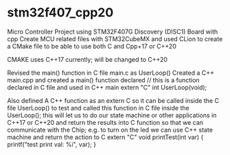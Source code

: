 # stm32f407_cpp20
Micro Controller Project using STM32F407G Discovery (DISC1) Board with cpp
Create MCU related files with STM32CubeMX and used CLion to create a CMake file to be able to use both C and Cpp+17 or C++20

CMAKE uses C++17 currently; will be changed to C++20

Revised the main() function in C file main.c as UserLoop()
Created a C++ main.cpp and created a main() function declared
  // this is a function declared in C file and used in C++ main
  extern "C" int UserLoop(void);

Also defined A C++ function as an extern C so it can be called inside the C file UserLoop() to test and called this function 
in C file inside the UserLoop(); this will let us to do our state machine or other applications in C++17 or C++20 and return the results
into C function so that we can communicate with the Chip; e.g. to turn on the led we can use C++ state machine and return the action to C
   extern "C" void printTest(int var)
  {
      printf("test print val: %i", var);
  }
  
